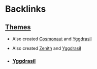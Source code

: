 
# Backlinks
## [Themes](<Themes.md>)
- Also created [Cosmonaut](<Cosmonaut.md>) and [Yggdrasil](<Yggdrasil.md>)

- Also created [Zenith](<Zenith.md>) and [Yggdrasil](<Yggdrasil.md>)

- ### [Yggdrasil](<Yggdrasil.md>)

